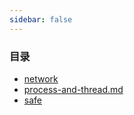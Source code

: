 ```yaml
---
sidebar: false
--- 
```


### 目录
- [network](./network/index.md)
- [process-and-thread.md](./process-and-thread.md)
- [safe](./safe/index.md)
